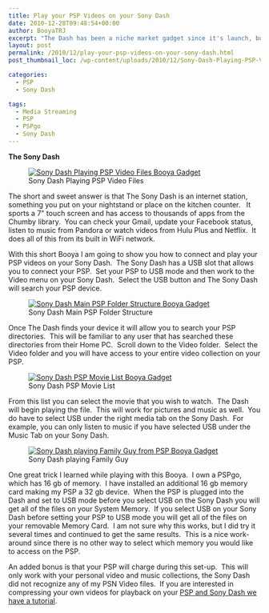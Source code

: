 ```yaml
---
title: Play your PSP Videos on your Sony Dash
date: 2010-12-28T09:48:54+00:00
author: BooyaTRJ
excerpt: "The Dash has been a niche market gadget since it's launch, but lately the Dash has been adding some apps that would please the mainstream market and make this gadget a good fit in any household.  So what is the Sony Dash?"
layout: post
permalink: /2010/12/play-your-psp-videos-on-your-sony-dash.html
post_thumbnail_loc: /wp-content/uploads/2010/12/Sony-Dash-Playing-PSP-Video-Files-Booya-Gadget-thumb.jpg

categories:
  - PSP
  - Sony Dash

tags:
  - Media Streaming
  - PSP
  - PSPgo
  - Sony Dash
---
```

**The Sony Dash**
<figure>
	<a href="{{ site.cdn-url }}/wp-content/uploads/2010/12/Sony-Dash-Playing-PSP-Video-Files-Booya-Gadget.jpg">
    <img src="{{ site.cdn-url }}/wp-content/uploads/2010/12/Sony-Dash-Playing-PSP-Video-Files-Booya-Gadget-640.jpg" 
         alt="Sony Dash Playing PSP Video Files Booya Gadget" title="Sony Dash Playing PSP Video Files"></a>
	<figcaption>Sony Dash Playing PSP Video Files</figcaption>
</figure>
The short and sweet answer is that The Sony Dash is an internet station, something you put on your nightstand or place on the kitchen counter.   It sports a 7" touch screen and has access to thousands of apps from the Chumby library.  You can check your Gmail, update your Facebook status, listen to music from Pandora or watch videos from Hulu Plus and Netflix.  It does all of this from its built in WiFi network.

With this short Booya I am going to show you how to connect and play your PSP videos on your Sony Dash.  The Sony Dash has a USB slot that allows you to connect your PSP.  Set your PSP to USB mode and then work to the Video menu on your Sony Dash.  Select the USB button and The Sony Dash will search your PSP device.

<figure>
	<a href="{{ site.cdn-url }}/wp-content/uploads/2010/12/DSC02380.jpg">
    <img src="{{ site.cdn-url }}/wp-content/uploads/2010/12/DSC02380-640.jpg" 
         alt="Sony Dash Main PSP Folder Structure Booya Gadget" title="Sony Dash Main PSP Folder Structure"></a>
	<figcaption>Sony Dash Main PSP Folder Structure</figcaption>
</figure>
Once The Dash finds your device it will allow you to search your PSP directories.  This will be familiar to any user that has searched these directories from their Home PC.  Scroll down to the Video folder.  Select the Video folder and you will have access to your entire video collection on your PSP.

<figure>
	<a href="{{ site.cdn-url }}/wp-content/uploads/2010/12/DSC02389.jpg">
    <img src="{{ site.cdn-url }}/wp-content/uploads/2010/12/DSC02389-640.jpg" 
         alt="Sony Dash PSP Movie List Booya Gadget" title="Sony Dash PSP Movie List"></a>
	<figcaption>Sony Dash PSP Movie List</figcaption>
</figure>
From this list you can select the movie that you wish to watch.  The Dash will begin playing the file.  This will work for pictures and music as well.  You do have to select USB under the right media tab on the Sony Dash.  For example, you can only listen to music if you have selected USB under the Music Tab on your Sony Dash.

<figure>
	<a href="{{ site.cdn-url }}/wp-content/uploads/2010/12/DSC02393.jpg">
    <img src="{{ site.cdn-url }}/wp-content/uploads/2010/12/DSC02393-640.jpg" 
         alt="Sony Dash playing Family Guy from PSP Booya Gadget" title="Sony Dash playing Family Guy"></a>
	<figcaption>Sony Dash playing Family Guy</figcaption>
</figure>
One great trick I learned while playing with this Booya.  I own a PSPgo, which has 16 gb of memory.  I have installed an additional 16 gb memory card making my PSP a 32 gb device.  When the PSP is plugged into the Dash and set to USB mode before you select USB on the Sony Dash you will get all of the files on your System Memory.  If you select USB on your Sony Dash before setting your PSP to USB mode you will get all of the files on your removable Memory Card.  I am not sure why this works, but I did try it several times and continued to get the same results.  This is a nice work-around since there is no other way to select which memory you would like to access on the PSP.

An added bonus is that your PSP will charge during this set-up.  This will only work with your personal video and music collections, the Sony Dash did not recognize any of my PSN Video files.  If you are interested in compressing your own videos for playback on your [PSP and Sony Dash we have a tutorial](/2010/11/stream-movies-to-your-android-with-tversity.html).